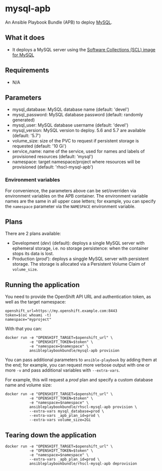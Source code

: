 mysql-apb
===============

An Ansible Playbook Bundle (APB) to deploy [MySQL](https://www.mysql.com).

## What it does
* It deploys a MySQL server using the
  [Software Collections (SCL) image for MySQL](https://github.com/sclorg/mysql-container/)

## Requirements
* N/A

## Parameters

* mysql_database: MySQL database name (default: 'devel')
* mysql_password: MySQL database password (default: randomly generated)
* mysql_user: MySQL database username (default: 'devel')
* mysql_version: MySQL version to deploy. 5.6 and 5.7 are available (default: '5.7')
* volume_size: size of the PVC to request if persistent storage is requested (default: '10 Gi')
* service_name: name of the service, used for names and labels of provisioned resources (default: 'mysql')
* namespace: target namespace/project where resources will be provisioned (default: 'rhscl-mysql-apb')

### Environment variables

For convenience, the parameters above can be set/overriden via environment variables on the APB container. The environment variable names are the same in all upper case letters; for example, you can specify the `namespace` parameter via the `NAMESPACE` environment variable.

## Plans

There are 2 plans available:

* Development (*dev*) (default): deploys a single MySQL server with ephemeral storage, i.e. no storage persistence: when the container stops its data is lost.
* Production (*prod*'): deploys a singgle MySQL server with persistent storage. The storage is allocated via a Persistent Volume Claim of `volume_size`.

## Running the application

You need to provide the OpenShift API URL and authentication token, as well as the target namespace:

    openshift_url=https://my.openshift.example.com:8443
    token=$(oc whoami -t)
    namespace="myproject"

With that you can:

    docker run -e "OPENSHIFT_TARGET=$openshift_url" \
               -e "OPENSHIFT_TOKEN=$token" \
               -e "namespace=$namespace" \
               ansibleplaybookbundle/mysql-apb provision

You can pass additional parameters to `ansible-playbook` by adding them at the end; for example, you can request more verbose output with one or more `-v` and pass additional variables with `--extra-vars`.

For example, this will request a *prod* plan and specify a custom database name and volume size:

    docker run -e "OPENSHIFT_TARGET=$openshift_url" \
               -e "OPENSHIFT_TOKEN=$token" \
               -e "namespace=$namespace" \
               ansibleplaybookbundle/rhscl-mysql-apb provision \
               --extra-vars mysql_database=prod \
               --extra-vars _apb_plan_id=prod \
               --extra-vars volume_size=2Gi

## Tearing down the application

    docker run -e "OPENSHIFT_TARGET=$openshift_url" \
               -e "OPENSHIFT_TOKEN=$token" \
               -e "namespace=$namespace" \
               --extra-vars _apb_plan_id=prod \
               ansibleplaybookbundle/rhscl-mysql-apb deprovision
